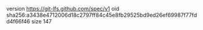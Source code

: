 version https://git-lfs.github.com/spec/v1
oid sha256:a3438e4712006d18c2797ff84c45e8fb29525bd9ed26ef69987f77fdd4f66f46
size 147
